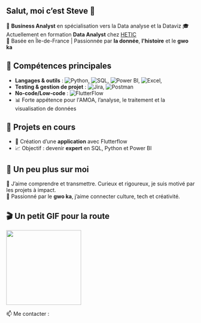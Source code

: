 ## Salut, moi c’est Steve 👋

🎯 **Business Analyst** en spécialisation vers la Data analyse et la Dataviz 
🎓 Actuellement en formation **Data Analyst** chez [HETIC](https://www.hetic.net/)  
📍 Basée en Île-de-France | Passionnée par **la donnée**, **l'histoire** et le **gwo ka**

## 🧠 Compétences principales

- **Langages & outils** : ![Python](https://img.shields.io/badge/Python-3776AB?style=flat&logo=python&logoColor=white), ![SQL](https://img.shields.io/badge/SQL-4479A1?style=flat&logo=postgresql&logoColor=white), ![Power BI](https://img.shields.io/badge/PowerBI-F2C811?style=flat&logo=powerbi&logoColor=black), ![Excel](https://img.shields.io/badge/Excel-217346?style=flat&logo=microsoft-excel&logoColor=white), 
- **Testing & gestion de projet** : ![Jira](https://img.shields.io/badge/Jira-0052CC?style=flat&logo=jira&logoColor=white), ![Postman](https://img.shields.io/badge/Postman-FF6C37?style=flat&logo=postman&logoColor=white)
- **No-code/Low-code** : ![FlutterFlow](https://img.shields.io/badge/FlutterFlow-02569B?style=flat&logo=flutter&logoColor=white) 
- 📊 Forte appétence pour l'AMOA, l’analyse, le traitement et la visualisation de données

## 🚀 Projets en cours
- 🔎 Création d’une **application** avec Flutterflow  
- 📈 Objectif : devenir **expert** en SQL, Python et Power BI

## 🎵 Un peu plus sur moi

💬 J’aime comprendre et transmettre. Curieux et rigoureux, je suis motivé par les projets à impact.  
🥁 Passionné par le **gwo ka**, j’aime connecter culture, tech et créativité.  

## 🎬 Un petit GIF pour la route

<img src="https://media.giphy.com/media/Ll22OhMLAlVDb8UQWe/giphy.gif" width="200"/>

📫 Me contacter : 


